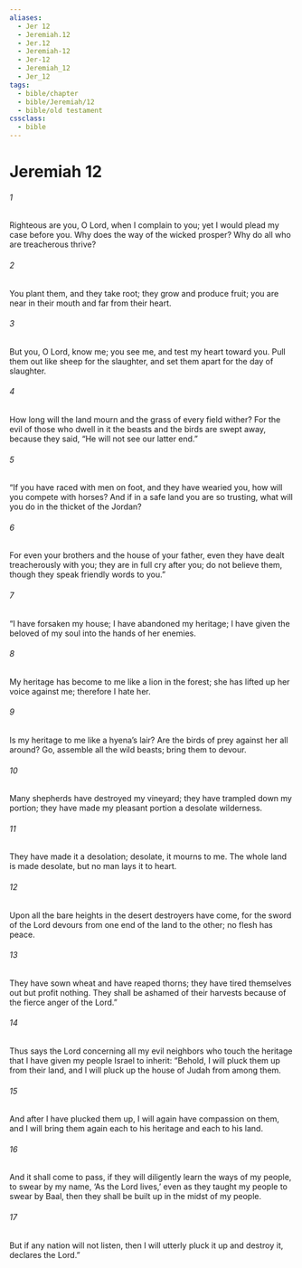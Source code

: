```yaml
---
aliases:
  - Jer 12
  - Jeremiah.12
  - Jer.12
  - Jeremiah-12
  - Jer-12
  - Jeremiah_12
  - Jer_12
tags:
  - bible/chapter
  - bible/Jeremiah/12
  - bible/old testament
cssclass:
  - bible
---
```


# Jeremiah 12

###### 1
Righteous are you, O Lord, when I complain to you; yet I would plead my case before you. Why does the way of the wicked prosper? Why do all who are treacherous thrive?
###### 2
You plant them, and they take root; they grow and produce fruit; you are near in their mouth and far from their heart.
###### 3
But you, O Lord, know me; you see me, and test my heart toward you. Pull them out like sheep for the slaughter, and set them apart for the day of slaughter.
###### 4
How long will the land mourn and the grass of every field wither? For the evil of those who dwell in it the beasts and the birds are swept away, because they said, “He will not see our latter end.”
###### 5
“If you have raced with men on foot, and they have wearied you, how will you compete with horses? And if in a safe land you are so trusting, what will you do in the thicket of the Jordan?
###### 6
For even your brothers and the house of your father, even they have dealt treacherously with you; they are in full cry after you; do not believe them, though they speak friendly words to you.”
###### 7
“I have forsaken my house; I have abandoned my heritage; I have given the beloved of my soul into the hands of her enemies.
###### 8
My heritage has become to me like a lion in the forest; she has lifted up her voice against me; therefore I hate her.
###### 9
Is my heritage to me like a hyena’s lair? Are the birds of prey against her all around? Go, assemble all the wild beasts; bring them to devour.
###### 10
Many shepherds have destroyed my vineyard; they have trampled down my portion; they have made my pleasant portion a desolate wilderness.
###### 11
They have made it a desolation; desolate, it mourns to me. The whole land is made desolate, but no man lays it to heart.
###### 12
Upon all the bare heights in the desert destroyers have come, for the sword of the Lord devours from one end of the land to the other; no flesh has peace.
###### 13
They have sown wheat and have reaped thorns; they have tired themselves out but profit nothing. They shall be ashamed of their harvests because of the fierce anger of the Lord.”
###### 14
Thus says the Lord concerning all my evil neighbors who touch the heritage that I have given my people Israel to inherit: “Behold, I will pluck them up from their land, and I will pluck up the house of Judah from among them.
###### 15
And after I have plucked them up, I will again have compassion on them, and I will bring them again each to his heritage and each to his land.
###### 16
And it shall come to pass, if they will diligently learn the ways of my people, to swear by my name, ‘As the Lord lives,’ even as they taught my people to swear by Baal, then they shall be built up in the midst of my people.
###### 17
But if any nation will not listen, then I will utterly pluck it up and destroy it, declares the Lord.”



